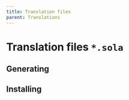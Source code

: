 ```yaml
---
title: Translation files
parent: Translations
---
```


# Translation files `*.sola`

## Generating

## Installing
